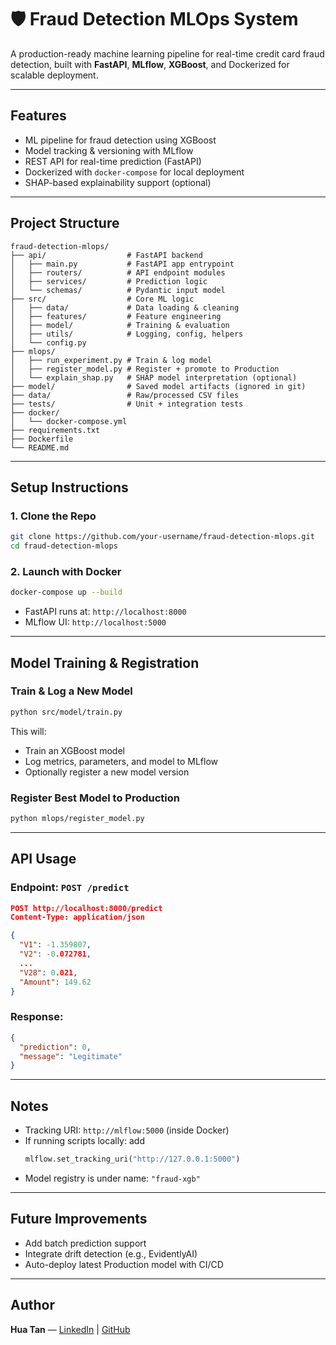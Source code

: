 # 🛡️ Fraud Detection MLOps System

A production-ready machine learning pipeline for real-time credit card fraud detection, built with **FastAPI**, **MLflow**, **XGBoost**, and Dockerized for scalable deployment.

---

## Features

- ML pipeline for fraud detection using XGBoost
- Model tracking & versioning with MLflow
- REST API for real-time prediction (FastAPI)
- Dockerized with `docker-compose` for local deployment
- SHAP-based explainability support (optional)

---

## Project Structure

```
fraud-detection-mlops/
├── api/                  # FastAPI backend
│   ├── main.py           # FastAPI app entrypoint
│   ├── routers/          # API endpoint modules
│   ├── services/         # Prediction logic
│   └── schemas/          # Pydantic input model
├── src/                  # Core ML logic
│   ├── data/             # Data loading & cleaning
│   ├── features/         # Feature engineering
│   ├── model/            # Training & evaluation
│   ├── utils/            # Logging, config, helpers
│   └── config.py
├── mlops/
│   ├── run_experiment.py # Train & log model
│   ├── register_model.py # Register + promote to Production
│   └── explain_shap.py   # SHAP model interpretation (optional)
├── model/                # Saved model artifacts (ignored in git)
├── data/                 # Raw/processed CSV files
├── tests/                # Unit + integration tests
├── docker/
│   └── docker-compose.yml
├── requirements.txt
├── Dockerfile
└── README.md
```

---

## Setup Instructions

### 1. Clone the Repo

```bash
git clone https://github.com/your-username/fraud-detection-mlops.git
cd fraud-detection-mlops
```

### 2. Launch with Docker

```bash
docker-compose up --build
```

- FastAPI runs at: `http://localhost:8000`
- MLflow UI: `http://localhost:5000`

---

## Model Training & Registration

### Train & Log a New Model

```bash
python src/model/train.py
```

This will:
- Train an XGBoost model
- Log metrics, parameters, and model to MLflow
- Optionally register a new model version

### Register Best Model to Production

```bash
python mlops/register_model.py
```

---

## API Usage

### Endpoint: `POST /predict`

```json
POST http://localhost:8000/predict
Content-Type: application/json

{
  "V1": -1.359807,
  "V2": -0.072781,
  ...
  "V28": 0.021,
  "Amount": 149.62
}
```

### Response:

```json
{
  "prediction": 0,
  "message": "Legitimate"
}
```

---

## Notes

- Tracking URI: `http://mlflow:5000` (inside Docker)
- If running scripts locally: add  
  ```python
  mlflow.set_tracking_uri("http://127.0.0.1:5000")
  ```
- Model registry is under name: `"fraud-xgb"`

---

## Future Improvements

- Add batch prediction support
- Integrate drift detection (e.g., EvidentlyAI)
- Auto-deploy latest Production model with CI/CD

---

## Author

**Hua Tan** — [LinkedIn](https://www.linkedin.com/in/hua-tan-751b31224/) | [GitHub](https://github.com/HuaTNA)
